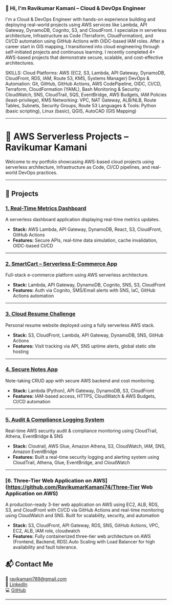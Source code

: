 ### 👋 Hi, I'm Ravikumar Kamani – Cloud & DevOps Engineer

I'm a Cloud & DevOps Engineer with hands-on experience building and deploying real-world projects using AWS services like Lambda, API Gateway, DynamoDB, Cognito, S3, and CloudFront. I specialize in serverless architecture, Infrastructure as Code (Terraform, CloudFormation), and CI/CD automation using GitHub Actions with OIDC-based IAM roles.
After a career start in GIS mapping, I transitioned into cloud engineering through self-initiated projects and continuous learning. I recently completed 4+ AWS-based projects that demonstrate secure, scalable, and cost-effective architectures.

SKILLS:
Cloud Platforms: AWS (EC2, S3, Lambda, API Gateway, DynamoDB, CloudFront, RDS, IAM, Route 53, KMS, Systems Manager)
DevOps & Automation: Git, GitHub, GitHub Actions, AWS CodePipeline, OIDC, CI/CD, Terraform, CloudFormation (YAML), Bash
Monitoring & Security: CloudWatch, SNS, CloudTrail, SQS, EventBridge, AWS Budgets, IAM Policies (least-privilege), KMS
Networking: VPC, NAT Gateway, ALB/NLB, Route Tables, Subnets, Security Groups, Route 53
Languages & Tools: Python (basic scripting), Linux (basic), QGIS, AutoCAD (GIS Mapping)

---

# 🚀 AWS Serverless Projects – Ravikumar Kamani

Welcome to my portfolio showcasing AWS-based cloud projects using serverless architecture, Infrastructure as Code, CI/CD pipelines, and real-world DevOps practices.

---

## 🔧 Projects

### [1. Real-Time Metrics Dashboard](https://github.com/RavikumarKamani74/real-time-dashboard)
A serverless dashboard application displaying real-time metrics updates.

- **Stack:** AWS Lambda, API Gateway, DynamoDB, React, S3, CloudFront, GitHub Actions
- **Features:** Secure APIs, real-time data simulation, cache invalidation, OIDC-based CI/CD

---

### [2. SmartCart – Serverless E-Commerce App](https://github.com/RavikumarKamani74/smartcart-aws-serverless)
Full-stack e-commerce platform using AWS serverless architecture.

- **Stack:** Lambda, API Gateway, DynamoDB, Cognito, SNS, S3, CloudFront
- **Features:** Auth via Cognito, SMS/Email alerts with SNS, IaC, GitHub Actions automation

---

### [3. Cloud Resume Challenge](https://github.com/RavikumarKamani74/ravikumar-cloud-portfolio)
Personal resume website deployed using a fully serverless AWS stack.

- **Stack:** S3, CloudFront, Lambda, API Gateway, DynamoDB, SNS, GitHub Actions
- **Features:** Visit tracking via API, SNS uptime alerts, global static site hosting

---

### [4. Secure Notes App](https://github.com/RavikumarKamani74/secure-notes-serverless-app)
Note-taking CRUD app with secure AWS backend and cost monitoring.

- **Stack:** Lambda (Python), API Gateway, DynamoDB, S3, CloudFront
- **Features:** IAM-based access, HTTPS, CloudWatch & AWS Budgets, CI/CD automation

---

### [5. Audit & Compliance Logging System](https://github.com/RavikumarKamani74/audit-compliance-logging-system)
Real-time AWS security audit & compliance monitoring using CloudTrail, Athena, EventBridge & SNS

- **Stack:** Cloutrail, AWS Glue, Amazon Athena, S3, CloudWatch, IAM, SNS, Amazon EventBridge 
- **Features:** Built a real-time security logging and alerting system using CloudTrail, Athena, Glue, EventBridge, and CloudWatch

---

### [6. Three-Tier Web Application on AWS](https://github.com/RavikumarKamani74/Three-Tier Web Application on AWS)
A production-ready 3-tier web application on AWS using EC2, ALB, RDS, S3, and CloudFront with CI/CD via GitHub Actions and real-time monitoring using CloudWatch and SNS. Built for scalability, security, and automation

- **Stack:** S3, CloudFront, API Gateway, RDS, SNS, GitHub Actions, VPC, EC2, ALB, IAM role, cloudwatch 
- **Features:** Fully containerized three-tier web architecture on AWS (Frontend, Backend, RDS).Auto Scaling with Load Balancer for high availability and fault tolerance.

## 📬 Contact Me

📧 ravikamani789@gmail.com  
🔗 [LinkedIn](https://linkedin.com/in/ravikumar-kamani-41b1641b2)  
💻 [GitHub](https://github.com/RavikumarKamani74)

---




